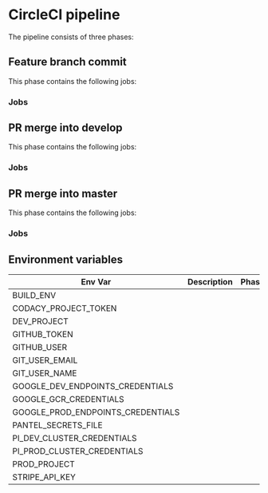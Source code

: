 # CircleCI pipeline

The pipeline consists of three phases:

## Feature branch commit

This phase contains the following jobs: 
### Jobs

## PR merge into develop

This phase contains the following jobs: 
### Jobs

## PR merge into master

This phase contains the following jobs: 
### Jobs

## Environment variables

| Env Var                           | Description   | Phase(s)   |
| --------------------------------- | ------------- | ---------- |
| BUILD_ENV                         |               |            |
| CODACY_PROJECT_TOKEN              |               |            |
| DEV_PROJECT                       |               |            |
| GITHUB_TOKEN                      |               |            |
| GITHUB_USER                       |               |            |
| GIT_USER_EMAIL                    |               |            |
| GIT_USER_NAME                     |               |            |
| GOOGLE_DEV_ENDPOINTS_CREDENTIALS  |               |            |
| GOOGLE_GCR_CREDENTIALS            |               |            |
| GOOGLE_PROD_ENDPOINTS_CREDENTIALS |               |            |
| PANTEL_SECRETS_FILE               |               |            |
| PI_DEV_CLUSTER_CREDENTIALS        |               |            |
| PI_PROD_CLUSTER_CREDENTIALS       |               |            |
| PROD_PROJECT                      |               |            |
| STRIPE_API_KEY                    |               |            |

